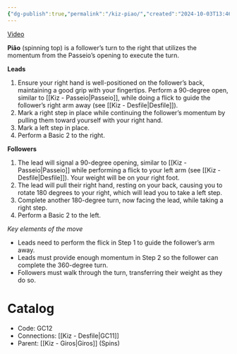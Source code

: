 ```yaml
---
{"dg-publish":true,"permalink":"/kiz-piao/","created":"2024-10-03T13:46:40.160-04:00","updated":"2024-11-19T12:56:16.733-05:00"}
---
```



[Video](https://youtu.be/8YWCewj7w4M)

**Pião** (spinning top) is a follower’s turn to the right that utilizes the momentum from the Passeio’s opening to execute the turn.

**Leads**
1. Ensure your right hand is well-positioned on the follower’s back, maintaining a good grip with your fingertips. Perform a 90-degree open, similar to [[Kiz - Passeio\|Passeio]], while doing a flick to guide the follower’s right arm away (see [[Kiz - Desfile\|Desfile]]).
2. Mark a right step in place while continuing the follower’s momentum by pulling them toward yourself with your right hand.
3. Mark a left step in place.
4. Perform a Basic 2 to the right.

**Followers**
1. The lead will signal a 90-degree opening, similar to [[Kiz - Passeio\|Passeio]] while performing a flick to your left arm (see [[Kiz - Desfile\|Desfile]]). Your weight will be on your right foot.
2. The lead will pull their right hand, resting on your back, causing you to rotate 180 degrees to your right, which will lead you to take a left step.
3. Complete another 180-degree turn, now facing the lead, while taking a right step.
4. Perform a Basic 2 to the left.

*Key elements of the move*
- Leads need to perform the flick in Step 1 to guide the follower’s arm away.
- Leads must provide enough momentum in Step 2 so the follower can complete the 360-degree turn.
- Followers must walk through the turn, transferring their weight as they do so.

# Catalog

- Code: GC12
- Connections: [[Kiz - Desfile\|GC11]]
- Parent: [[Kiz - Giros\|Giros]] (Spins)
